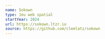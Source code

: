 ```yaml
---
name: Sokown
type: Jeu web spatial
startYear: 2024
url: https://sokown.ltzr.io
source: https://github.com/clemlatz/sokown
---
```

